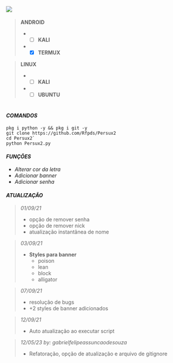 # <img src='https://i.ibb.co/ZTQY1M5/sketch1631563183064.png' />
> **ANDROID**
> - - [ ] **KALI**
> - - [x] **TERMUX**  

> **LINUX**
> - - [ ] **KALI**
> - - [ ] **UBUNTU**
#

#### *COMANDOS*  
```
pkg i python -y && pkg i git -y
git clone https://github.com/Rfpds/Persux2
cd Persux2`
python Persux2.py
``` 

#### *FUNÇÕES*  
 - *Alterar cor da letra*
 - *Adicionar banner*
 - *Adicionar senha*  

#### *ATUALIZAÇÃO*  
> *01/09/21*
> - opção de remover senha
> - opção de remover nick
> - atualização instantânea de nome  

> *03/09/21*  
> - **Styles para banner**
>   - poison  
>   - lean  
>   - block  
>   - alligator  

> *07/09/21*
> - resolução de bugs
> - +2 styles de banner adicionados  

> *12/09/21*
> - Auto atualização ao executar script


> *12/05/23 by: gabrielfelipeassuncaodesouza*  
> - Refatoração, opção de atualização e arquivo de gitignore
